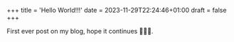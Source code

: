 +++
title = 'Hello World!!!'
date = 2023-11-29T22:24:46+01:00
draft = false
+++

First ever post on my blog, hope it continues 👻👻👻.
